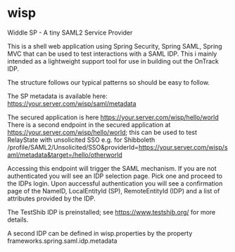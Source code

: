 # wisp
Widdle SP - A tiny SAML2 Service Provider

This is a shell web application using Spring Security, Spring SAML, Spring MVC that can be used to test interactions with a SAML IDP. This i mainly intended as a lightweight support tool for use in building out the OnTrack IDP. 

The structure follows our typical patterns so should be easy to follow. 

The SP metadata is available here:
https://your.server.com/wisp/saml/metadata

The secured application is here https://your.server.com/wisp/hello/world
There is a second endpoint in the secured application at https://your.server.com/wisp/hello/world; this can be used to test RelayState with unsolicited SSO
e.g. for Shibboleth /profile/SAML2/Unsolicited/SSO&providerId=https://your.server.com/wisp/saml/metadata&target=/hello/otherworld
  

Accessing this endpoint will trigger the SAML mechanism. If you are not authenticated you will see an IDP selection page. Pick one and proceed to the IDPs login. Upon auccessful authentication you will see a confirmation page of the NameID, LocalEntityId (SP), RemoteEntityId (IDP) and a list of attributes provided by the IDP.


The TestShib IDP is preinstalled; see https://www.testshib.org/ for more details.

A second IDP can be defined in wisp.properties by the property frameworks.spring.saml.idp.metadata

